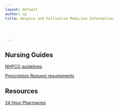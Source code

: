 ```yaml
---
layout: default
author: cp
title: Hospice and Palliative Medicine Information




---
```


## Nursing Guides

[NHPCO guidelines](https://docs.google.com/document/d/1wCt8dnNq-ct3YNkL_tB5pt8Nxd87dmJqvHMStD5daeU/pub)

[Prescription Request requirements](https://docs.google.com/document/d/1G3eRkaUgBPiYPnIbLd9r9reEh5iPDy4vdm2XHKuxJdE/pub)


## Resources

[24 Hour Pharmacies](https://docs.google.com/document/d/1K-NeCK2wYueBNubGO1pvgeabH-xzvX7lNvUimBl9mK8/pub)



